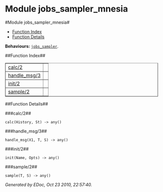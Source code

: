 Module jobs_sampler_mnesia
==========================


#Module jobs_sampler_mnesia#
* [Function Index](#index)
* [Function Details](#functions)

__Behaviours:__ [`jobs_sampler`](jobs_sampler.html).

##<a name="index">Function Index</a>##

<table width="100%" border="1" cellspacing="0" cellpadding="2" summary="function index"><tr><td valign="top"><a href="#calc-2">calc/2</a></td><td></td></tr><tr><td valign="top"><a href="#handle_msg-3">handle_msg/3</a></td><td></td></tr><tr><td valign="top"><a href="#init-2">init/2</a></td><td></td></tr><tr><td valign="top"><a href="#sample-2">sample/2</a></td><td></td></tr></table>

<a name="functions"></a>


##Function Details##

<a name="calc-2"></a>


###calc/2##


`calc(History, St) -> any()`

<a name="handle_msg-3"></a>


###handle_msg/3##


`handle_msg(X1, T, S) -> any()`

<a name="init-2"></a>


###init/2##


`init(Name, Opts) -> any()`

<a name="sample-2"></a>


###sample/2##


`sample(T, S) -> any()`

_Generated by EDoc, Oct 23 2010, 22:57:40._